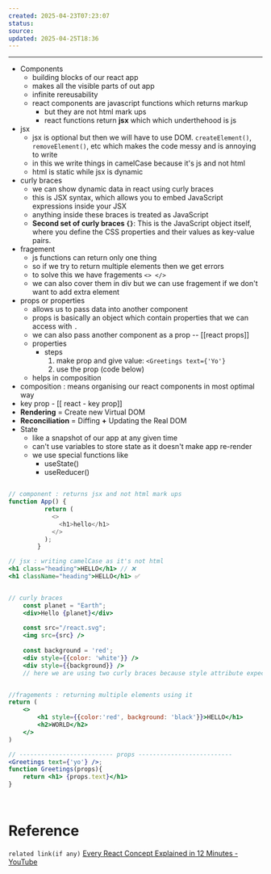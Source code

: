 ```yaml
---
created: 2025-04-23T07:23:07
status: 
source: 
updated: 2025-04-25T18:36
---
```

---

- Components
	- building blocks of our react app
	- makes all the visible parts of out app
	- infinite rereusability
	- react components are javascript functions which returns markup
		- but they are not html mark ups
		- react functions return **jsx** which which underthehood is js
- jsx
	- jsx is optional but then we will have to use DOM. `createElement()`, `removeElement()`, etc which makes the code messy and is annoying to write
	- in this we write things in camelCase because it's js and not html
	 - html is static while jsx is dynamic
- curly braces
	- we can show dynamic data in react using curly braces
	- this is JSX syntax, which allows you to embed JavaScript expressions inside your JSX
	- anything inside these braces is treated as JavaScript
	- **Second set of curly braces `{}`**: This is the JavaScript object itself, where you define the CSS properties and their values as key-value pairs.
- fragement
	- js functions can return only one thing
	- so if we try to return multiple elements then we get errors
	- to solve this we have fragements `<> </>`
	- we can also cover them in div but we can use fragement if we don't want to add extra element
- props or properties
	- allows us to pass data into another component
	- props is basically an object which contain properties that we can access with `.`
	- we can also pass another component as a prop -- [[react props]]
	- properties  
		- steps
			1. make prop and give value: `<Greetings text={'Yo'}`
			2. use the prop (code below)
	- helps in composition
- composition : means organising our react components in most optimal way
- key prop - [[ react -  key prop]]
- **Rendering** = Create new Virtual DOM
- **Reconciliation** = Diffing **+** Updating the Real DOM
- State
	- like a snapshot of our app at any given time
	- can't use variables to store state as it doesn't make app re-render
	- we use special functions like 
		- useState()
		- useReducer()

```jsx

// component : returns jsx and not html mark ups
function App() {
		  return (
		    <>
		      <h1>hello</h1>
		    </>
		  );
		}

// jsx : writing camelCase as it's not html
<h1 class="heading">HELLO</h1> // ❌
<h1 className="heading">HELLO</h1> ✅


// curly braces
	const planet = "Earth";
	<div>Hello {planet}</div>
	
	const src="/react.svg";
	<img src={src} />
	
	const background = 'red';
	<div style={{color: 'white'}} />
	<div style={{background}} /> 
	// here we are using two curly braces because style attribute expects a js object


//fragements : returning multiple elements using it
return (
	<>
		<h1 style={{color:'red', background: 'black'}}>HELLO</h1>
		<h2>WORLD</h2>
	</>
)

// -------------------------- props --------------------------
<Greetings text={'yo'} />;
function Greetings(props){
	return <h1> {props.text}</h1>
}




```


# Reference
`related link(if any)`
[Every React Concept Explained in 12 Minutes - YouTube](https://youtu.be/wIyHSOugGGw?si=Oefb7j0uFgbIS5tz)

